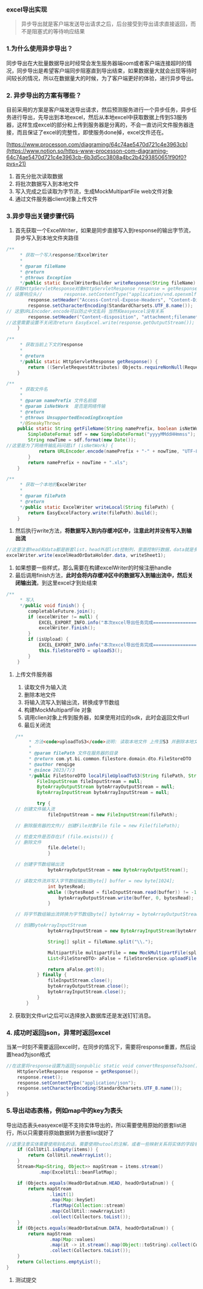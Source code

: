 ### excel导出实现

> 异步导出就是客户端发送导出请求之后，后台接受到导出请求直接返回，而不是阻塞式的等待响应结果
> 

### 1.为什么使用异步导出？

同步导出在大批量数据导出时经常会发生服务器端oom或者客户端连接超时的情况，同步导出是希望客户端同步阻塞直到导出结束，如果数据量大就会出现等待时间较长的情况，所以在数据量大的时候，为了客户端更好的体验，进行异步导出。

### 2. 异步导出的方案有哪些？

目前采用的方案是客户端发送导出请求，然后预测服务进行一个异步任务，异步任务进行导出，先导出到本地excel，然后从本地excel中获取数据上传到S3服务器，这样生成excel的部分和上传到服务器是分离的，不会一直访问文件服务器连接，而且保证了excel的完整性，即使服务done掉，excel文件还在。

[https://www.processon.com/diagraming/64c74ae5470d721c4e3963cb](https://www.notion.so/https-www-processon-com-diagraming-64c74ae5470d721c4e3963cb-6b3d5cc3808a4bc2b4293850651f90f0?pvs=21) 

1. 首先分批次读取数据
2. 将批次数据写入到本地文件
3. 写入完成之后读取为字节流，生成MockMultipartFile web文件对象
4. 通过文件服务器client对象上传文件

### 3.异步导出关键步骤代码

1. 首先获取一个ExcelWriter，如果是同步直接写入到response的输出字节流，异步写入到本地文件夹路径

```java
/**
     * 获取一个写入response的ExcelWriter
     *
     * @param fileName
     * @return
     * @throws Exception
     */public static ExcelWriterBuilder writeResponse(String fileName) throws Exception {
// 获取HttpServletResponse对象HttpServletResponse response = getResponse();
// 设置响应头//        response.setContentType("application/vnd.openxmlformats-officedocument.spreadsheetml.sheet");
        response.setHeader("Access-Control-Expose-Headers", "Content-Disposition");
        response.setCharacterEncoding(StandardCharsets.UTF_8.name());
// 这里URLEncoder.encode可以防止中文乱码 当然和easyexcel没有关系
        response.setHeader("Content-disposition", "attachment;filename*=utf-8''" + fileName + ".xls");
//这里需要设置不关闭流return EasyExcel.write(response.getOutputStream());
    }

/**
     * 获取当前上下文的response
     *
     * @return
     */public static HttpServletResponse getResponse() {
        return ((ServletRequestAttributes) Objects.requireNonNull(RequestContextHolder.getRequestAttributes())).getResponse();
    }

/**
     * 获取文件名
     *
     * @param namePrefix 文件名前缀
     * @param isNetWork  是否是网络传输
     * @return
     * @throws UnsupportedEncodingException
     */@SneakyThrows
    public static String getFileName(String namePrefix, boolean isNetWork) {
        SimpleDateFormat sdf = new SimpleDateFormat("yyyyMMddHHmmss");
        String nowTime = sdf.format(new Date());
//这里是为了网络传输乱码问题if (isNetWork) {
            return URLEncoder.encode(namePrefix + "-" + nowTime, "UTF-8").replaceAll("\\+", "%20");
        }
        return namePrefix + nowTime + ".xls";
    }

/**
     * 获取一个本地的ExcelWriter
     *
     * @param filePath
     * @return
     */public static ExcelWriter writeLocal(String filePath) {
        return EasyExcelFactory.write(filePath).build();
    }
```

1. 然后执行write方法，**将数据写入到内存缓冲区中，注意此时并没有写入到输出流**

```java
//这里注意head和data都是嵌套list，head外层list控制列，里面控制行数据，data就是多行WriteSheet writeSheet = EasyExcel.writerSheet(sheetName).head(excelHeadOrDataHolder.heads).build();
excelWriter.write(excelHeadOrDataHolder.data, writeSheet1);
```

1. 如果想要一些样式，那么需要在构建excelWriter的时候注册handle
2. 最后调用finish方法，**此时会将内存缓冲区中的数据写入到输出流中，然后关闭输出流**，到这里excel才到处结束

```java
/**
     * 写入
     */public void finish() {
        completableFuture.join();
        if (excelWriter != null) {
            EXCEL_EXPORT_INFO.info("本次excel导出任务完成=========================关闭excelWriter=========================");
            excelWriter.finish();
        }
        if (isUpload) {
            EXCEL_EXPORT_INFO.info("本次excel导出任务完成=========================上传到s3=========================");
            this.fileStoreDTO = uploadS3();
        }
    }
```

1. 上传文件服务器
    1. 读取文件为输入流
    2. 删除本地文件
    3. 将输入流写入到输出流，转换成字节数组
    4. 构建MockMultipartFile 对象
    5. 调用clien对象上传到服务器，如果使用对应的sdk，此时会返回文件url
    6. 最后关闭流
    
    ```java
    /**
         * 方法<code>uploadToS3</code>说明: 读取本地文件 上传至S3 并删除本地文件
         *
         * @param filePath 文件在服务器的目录
         * @return com.yt.bi.common.filestore.domain.dto.FileStoreDTO
         * @author renqige
         * @since 2023/7/3
         */public FileStoreDTO localFileUploadToS3(String filePath, String fileName) throws IOException {
            FileInputStream fileInputStream = null;
            ByteArrayOutputStream byteArrayOutputStream = null;
            ByteArrayInputStream byteArrayInputStream = null;
    
            try {
    // 创建文件输入流
                fileInputStream = new FileInputStream(filePath);
    
    // 删除服务器的文件// 创建File对象File file = new File(filePath);
    
    // 检查文件是否存在if (file.exists()) {
    // 删除文件
                file.delete();
                }
    
    // 创建字节数组输出流
                byteArrayOutputStream = new ByteArrayOutputStream();
    
    // 读取文件流并写入字节数组输出流byte[] buffer = new byte[1024];
                int bytesRead;
                while ((bytesRead = fileInputStream.read(buffer)) != -1) {
                    byteArrayOutputStream.write(buffer, 0, bytesRead);
                }
    
    // 将字节数组输出流转换为字节数组byte[] byteArray = byteArrayOutputStream.toByteArray();
    
    // 创建ByteArrayInputStream
                byteArrayInputStream = new ByteArrayInputStream(byteArray);
    
                String[] split = fileName.split("\\.");
    
                MultipartFile multipartFile = new MockMultipartFile(split[1], fileName, "." + split[1], byteArrayInputStream);
                List<FileStoreDTO> aFalse = fileStoreService.uploadFiles(new MultipartFile[]{multipartFile}, "bi-operatio", "N");
    
                return aFalse.get(0);
            } finally {
                fileInputStream.close();
                byteArrayOutputStream.close();
                byteArrayInputStream.close();
            }
        }
    
    ```
    
2. 获取到文件url之后可以选择放入数据库还是发送钉钉消息。

### 4. 成功时返回json，异常时返回excel

当某一时刻不需要返回excel时，在同步的情况下，需要将response重置，然后设置head为json格式

```java
//在这里将response设置为返回jsonpublic static void convertResponseToJson() {
    HttpServletResponse response = getResponse();
    response.reset();
    response.setContentType("application/json");
    response.setCharacterEncoding(StandardCharsets.UTF_8.name());
}

```

### 5.导出动态表格，例如map中的key为表头

导出动态表头easyexcel是不支持实体导出的，所以需要使用原始的嵌套list进行，所以只需要将原始数据转为嵌套list就好了

```java
//这里注意实体需要使用别名的话，需要使用hutool的注解，或者一些映射关系将实体的字段名称转为excel的表头名称，下面代码只是提供一种思路，方法又很多种//最后表头转换的格式大致为，bean 字段 name -> list<list<name>>  里面的list是列数据，外面list是行数据public static List<List<String>> buildFromObj(Collection<?> items, HeadOrDataEnum headOrDataEnum) {
    if (CollUtil.isEmpty(items)) {
        return CollUtil.newArrayList();
    }
    Stream<Map<String, Object>> mapStream = items.stream()
            .map(ExcelUtil::beanFlatMap);

    if (Objects.equals(HeadOrDataEnum.HEAD, headOrDataEnum)) {
        return mapStream
                .limit(1)
                .map(Map::keySet)
                .flatMap(Collection::stream)
                .map(CollUtil::newArrayList)
                .collect(Collectors.toList());
    }
    if (Objects.equals(HeadOrDataEnum.DATA, headOrDataEnum)) {
        return mapStream
                .map(Map::values)
                .map(it -> it.stream().map(Object::toString).collect(Collectors.toList()))
                .collect(Collectors.toList());
    }
    return Collections.emptyList();
}

```
1. 测试提交